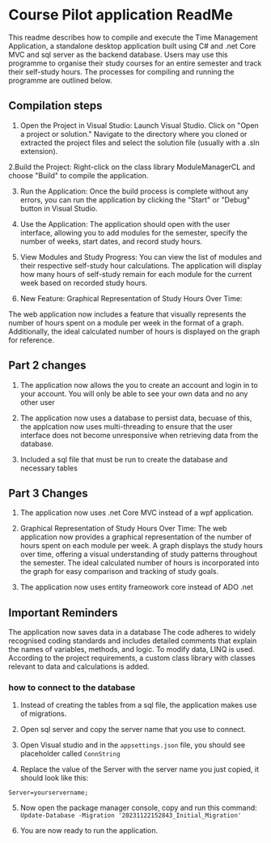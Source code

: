 
# Course Pilot application ReadMe

This readme describes how to compile and execute the Time Management Application, 
a standalone desktop application built using C# and .net Core MVC and sql server as the backend database.
Users may use this programme to organise their study courses for an entire semester and track their self-study hours. 
The processes for compiling and running the programme are outlined below.

## Compilation steps

1. Open the Project in Visual Studio:
Launch Visual Studio.
Click on "Open a project or solution."
Navigate to the directory where you cloned or extracted the project files and select the solution file
(usually with a .sln extension).

2.Build the Project: Right-click on the class library ModuleManagerCL and choose "Build" to compile the application.

3. Run the Application:
Once the build process is complete without any errors, you can run the application by clicking the "Start" or "Debug" button in Visual Studio.

4. Use the Application:
The application should open with the user interface, allowing you to add modules for the semester, specify the number of weeks, start dates, and record study hours.

5. View Modules and Study Progress:
You can view the list of modules and their respective self-study hour calculations.
The application will display how many hours of self-study remain for each module for the current week based on recorded study hours.

6. New Feature: Graphical Representation of Study Hours Over Time:

The web application now includes a feature that visually represents the number of hours spent on a module per week in the format of a graph.
Additionally, the ideal calculated number of hours is displayed on the graph for reference.

## Part 2 changes

1. The application now allows the you to create an account and login in to your account. You will only be able to see your own data and 
no any other user

2. The application now uses a database to persist data, becuase of this, the applcation now uses multi-threading to ensure that the user interface does
not become unresponsive when retrieving data from the database.

3. Included a sql file that must be run to create the database and necessary tables

## Part 3 Changes

1. The application now uses .net Core MVC instead of a wpf application.

2. Graphical Representation of Study Hours Over Time:
The web application now provides a graphical representation of the number of hours spent on each module per week.
A graph displays the study hours over time, offering a visual understanding of study patterns throughout the semester.
The ideal calculated number of hours is incorporated into the graph for easy comparison and tracking of study goals.

3. The application now uses entity frameowork core instead of ADO .net

## Important Reminders
The application now saves data in a database
The code adheres to widely recognised coding standards and includes detailed comments that explain the names of variables, methods, and logic.
To modify data, LINQ is used.
According to the project requirements, a custom class library with classes relevant to data and calculations is added.

### how to connect to the database
1. Instead of creating the tables from a sql file, the application makes use of migrations.

2. Open sql server and copy the server name that you use to connect.

3. Open Visual studio and in the ```appsettings.json``` file, you should see placeholder called ```ConnString```

4. Replace the value of the Server with the server name you just copied, it should look like this:

```Server=yourservername;```

5. Now open the package manager console, copy and run this command: ```Update-Database -Migration '20231122152843_Initial_Migration'```

6. You are now ready to run the application.

